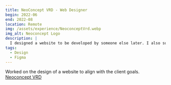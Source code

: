 ```yaml
---
title: NeoConcept VRD - Web Designer
begin: 2022-06
end: 2022-08
location: Remote
img: /assets/experience/NeoconceptVrd.webp
img_alt: Neoconcept Logo
description: |
  I designed a website to be developed by someone else later. I also suggested font and color theme.
tags:
  - Design
  - Figma
---
```


Worked on the design of a website to align with the client goals.
[Neoconcept VRD](http://www.neoconceptvrd.fr/)
